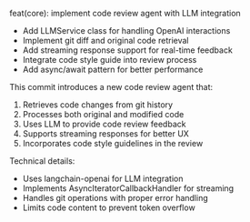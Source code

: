 feat(core): implement code review agent with LLM integration

- Add LLMService class for handling OpenAI interactions
- Implement git diff and original code retrieval
- Add streaming response support for real-time feedback
- Integrate code style guide into review process
- Add async/await pattern for better performance

This commit introduces a new code review agent that:
1. Retrieves code changes from git history
2. Processes both original and modified code
3. Uses LLM to provide code review feedback
4. Supports streaming responses for better UX
5. Incorporates code style guidelines in the review

Technical details:
- Uses langchain-openai for LLM integration
- Implements AsyncIteratorCallbackHandler for streaming
- Handles git operations with proper error handling
- Limits code content to prevent token overflow 